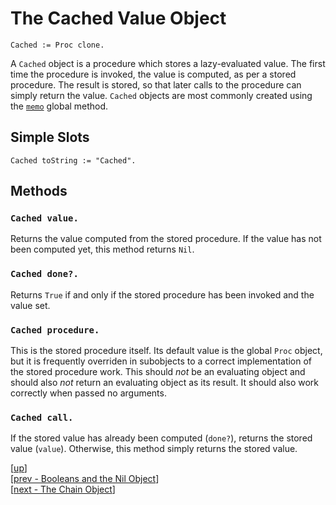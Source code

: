 
# The Cached Value Object

    Cached := Proc clone.

A `Cached` object is a procedure which stores a lazy-evaluated
value. The first time the procedure is invoked, the value is computed,
as per a stored procedure. The result is stored, so that later calls
to the procedure can simply return the value. `Cached` objects are
most commonly created using the [`memo`](global.md#global-memo-block)
global method.

## Simple Slots

    Cached toString := "Cached".

## Methods

### `Cached value.`

Returns the value computed from the stored procedure. If the value has
not been computed yet, this method returns `Nil`.

### `Cached done?.`

Returns `True` if and only if the stored procedure has been invoked
and the value set.

### `Cached procedure.`

This is the stored procedure itself. Its default value is the global
`Proc` object, but it is frequently overriden in subobjects to a
correct implementation of the stored procedure work. This should *not*
be an evaluating object and should also *not* return an evaluating
object as its result. It should also work correctly when passed no
arguments.

### `Cached call.`

If the stored value has already been computed (`done?`), returns the
stored value (`value`). Otherwise, this method simply returns the
stored value.



[[up](.)]
<br/>[[prev - Booleans and the Nil Object](boolnil.md)]
<br/>[[next - The Chain Object](chain.md)]
